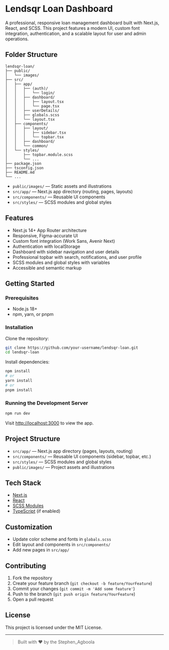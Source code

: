 # Lendsqr Loan Dashboard

A professional, responsive loan management dashboard built with Next.js, React, and SCSS. This project features a modern UI, custom font integration, authentication, and a scalable layout for user and admin operations.

## Folder Structure

```
lendsqr-loan/
├── public/
│   └── images/
├── src/
│   ├── app/
│   │   ├── (auth)/
│   │   │   └── login/
│   │   ├── dashboard/
│   │   │   ├── layout.tsx
│   │   │   └── page.tsx
│   │   ├── userDetails/
│   │   ├── globals.scss
│   │   └── layout.tsx
│   ├── components/
│   │   ├── layout/
│   │   │   ├── sidebar.tsx
│   │   │   └── topbar.tsx
│   │   ├── dashboard/
│   │   └── common/
│   └── styles/
│       ├── topbar.module.scss
│       └── ...
├── package.json
├── tsconfig.json
├── README.md
└── ...
```

- `public/images/` — Static assets and illustrations
- `src/app/` — Next.js app directory (routing, pages, layouts)
- `src/components/` — Reusable UI components
- `src/styles/` — SCSS modules and global styles

## Features

- Next.js 14+ App Router architecture
- Responsive, Figma-accurate UI
- Custom font integration (Work Sans, Avenir Next)
- Authentication with localStorage
- Dashboard with sidebar navigation and user details
- Professional topbar with search, notifications, and user profile
- SCSS modules and global styles with variables
- Accessible and semantic markup

## Getting Started

### Prerequisites

- Node.js 18+
- npm, yarn, or pnpm

### Installation

Clone the repository:

```bash
git clone https://github.com/your-username/lendsqr-loan.git
cd lendsqr-loan
```

Install dependencies:

```bash
npm install
# or
yarn install
# or
pnpm install
```

### Running the Development Server

```bash
npm run dev
```

Visit [http://localhost:3000](http://localhost:3000) to view the app.

## Project Structure

- `src/app/` — Next.js app directory (pages, layouts, routing)
- `src/components/` — Reusable UI components (sidebar, topbar, etc.)
- `src/styles/` — SCSS modules and global styles
- `public/images/` — Project assets and illustrations

## Tech Stack

- [Next.js](https://nextjs.org/)
- [React](https://react.dev/)
- [SCSS Modules](https://sass-lang.com/)
- [TypeScript](https://www.typescriptlang.org/) (if enabled)

## Customization

- Update color scheme and fonts in `globals.scss`
- Edit layout and components in `src/components/`
- Add new pages in `src/app/`

## Contributing

1. Fork the repository
2. Create your feature branch (`git checkout -b feature/YourFeature`)
3. Commit your changes (`git commit -m 'Add some feature'`)
4. Push to the branch (`git push origin feature/YourFeature`)
5. Open a pull request

## License

This project is licensed under the MIT License.

---

> Built with ❤️ by the Stephen_Agboola
